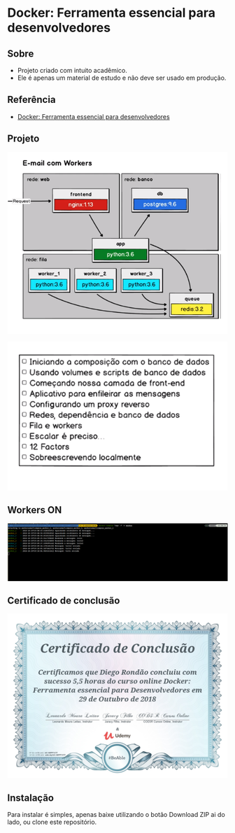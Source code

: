 # Docker: Ferramenta essencial para desenvolvedores

## Sobre

* Projeto criado com intuito acadêmico.
* Ele é apenas um material de estudo e não deve ser usado em produção.

## Referência
* [Docker: Ferramenta essencial para desenvolvedores](https://www.udemy.com/curso-docker/)

## Projeto
<p align="center">  
  <img src="email-worker-compose.png" alt="Estrutura" width="600"/>
</p>
<p align="center">  
  <img src="email-worker-compose-descricao.png" alt="steps projeto" width="600"/>
</p>

## Workers ON
<p align="center">  
  <img src="email-worker-multiplas-estancias.png" alt="steps projeto" width="600"/>
</p>

## Certificado de conclusão
<p align="center">  
  <img src="certificado.jpg" alt="certificado conclusão do curso" width="600"/>
</p>

## Instalação

Para instalar é simples, apenas baixe utilizando o botão Download ZIP ai do lado, ou clone este repositório.

